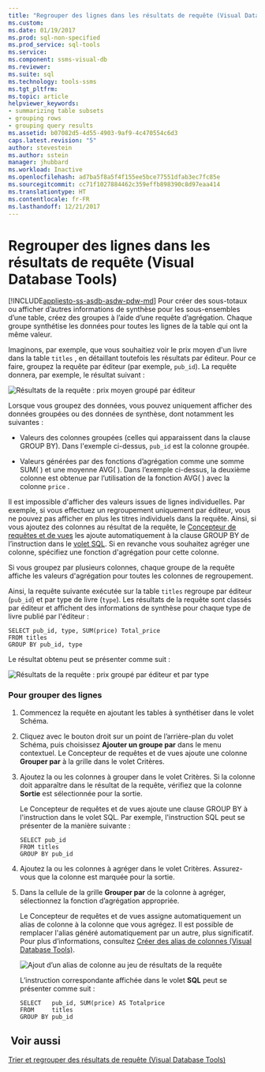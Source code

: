 ```yaml
---
title: "Regrouper des lignes dans les résultats de requête (Visual Database Tools) | Microsoft Docs"
ms.custom: 
ms.date: 01/19/2017
ms.prod: sql-non-specified
ms.prod_service: sql-tools
ms.service: 
ms.component: ssms-visual-db
ms.reviewer: 
ms.suite: sql
ms.technology: tools-ssms
ms.tgt_pltfrm: 
ms.topic: article
helpviewer_keywords:
- summarizing table subsets
- grouping rows
- grouping query results
ms.assetid: b07082d5-4d55-4903-9af9-4c470554c6d3
caps.latest.revision: "5"
author: stevestein
ms.author: sstein
manager: jhubbard
ms.workload: Inactive
ms.openlocfilehash: ad7ba5f8a5f4f155ee5bce77551dfab3ec7fc85e
ms.sourcegitcommit: cc71f1027884462c359effb898390c8d97eaa414
ms.translationtype: HT
ms.contentlocale: fr-FR
ms.lasthandoff: 12/21/2017
---
```

# <a name="group-rows-in-query-results-visual-database-tools"></a>Regrouper des lignes dans les résultats de requête (Visual Database Tools)
[!INCLUDE[appliesto-ss-asdb-asdw-pdw-md](../../includes/appliesto-ss-asdb-asdw-pdw-md.md)] Pour créer des sous-totaux ou afficher d’autres informations de synthèse pour les sous-ensembles d’une table, créez des groupes à l’aide d’une requête d’agrégation. Chaque groupe synthétise les données pour toutes les lignes de la table qui ont la même valeur.  
  
Imaginons, par exemple, que vous souhaitiez voir le prix moyen d'un livre dans la table `titles` , en détaillant toutefois les résultats par éditeur. Pour ce faire, groupez la requête par éditeur (par exemple, `pub_id`). La requête donnera, par exemple, le résultat suivant :  
  
![Résultats de la requête : prix moyen groupé par éditeur](../../ssms/visual-db-tools/media/dv3w9e1.gif "Résultats de la requête : prix moyen groupé par éditeur")  
  
Lorsque vous groupez des données, vous pouvez uniquement afficher des données groupées ou des données de synthèse, dont notamment les suivantes :  
  
-   Valeurs des colonnes groupées (celles qui apparaissent dans la clause GROUP BY). Dans l'exemple ci-dessus, `pub_id` est la colonne groupée.  
  
-   Valeurs générées par des fonctions d’agrégation comme une somme SUM( ) et une moyenne AVG( ). Dans l’exemple ci-dessus, la deuxième colonne est obtenue par l’utilisation de la fonction AVG( ) avec la colonne `price` .  
  
Il est impossible d'afficher des valeurs issues de lignes individuelles. Par exemple, si vous effectuez un regroupement uniquement par éditeur, vous ne pouvez pas afficher en plus les titres individuels dans la requête. Ainsi, si vous ajoutez des colonnes au résultat de la requête, le [Concepteur de requêtes et de vues](../../ssms/visual-db-tools/query-and-view-designer-tools-visual-database-tools.md) les ajoute automatiquement à la clause GROUP BY de l’instruction dans le [volet SQL](../../ssms/visual-db-tools/sql-pane-visual-database-tools.md). Si en revanche vous souhaitez agréger une colonne, spécifiez une fonction d'agrégation pour cette colonne.  
  
Si vous groupez par plusieurs colonnes, chaque groupe de la requête affiche les valeurs d'agrégation pour toutes les colonnes de regroupement.  
  
Ainsi, la requête suivante exécutée sur la table `titles` regroupe par éditeur (`pub_id`) et par type de livre (`type`). Les résultats de la requête sont classés par éditeur et affichent des informations de synthèse pour chaque type de livre publié par l'éditeur :  
  
```  
SELECT pub_id, type, SUM(price) Total_price  
FROM titles  
GROUP BY pub_id, type  
```  
  
Le résultat obtenu peut se présenter comme suit :  
  
![Résultats de la requête : prix groupé par éditeur et par type](../../ssms/visual-db-tools/media/dv3w9e2.gif "Résultats de la requête : prix groupé par éditeur et par type")  
  
### <a name="to-group-rows"></a>Pour grouper des lignes  
  
1.  Commencez la requête en ajoutant les tables à synthétiser dans le volet Schéma.  
  
2.  Cliquez avec le bouton droit sur un point de l’arrière-plan du volet Schéma, puis choisissez **Ajouter un groupe par** dans le menu contextuel. Le Concepteur de requêtes et de vues ajoute une colonne **Grouper par** à la grille dans le volet Critères.  
  
3.  Ajoutez la ou les colonnes à grouper dans le volet Critères. Si la colonne doit apparaître dans le résultat de la requête, vérifiez que la colonne **Sortie** est sélectionnée pour la sortie.  
  
    Le Concepteur de requêtes et de vues ajoute une clause GROUP BY à l'instruction dans le volet SQL. Par exemple, l'instruction SQL peut se présenter de la manière suivante :  
  
    ```  
    SELECT pub_id  
    FROM titles  
    GROUP BY pub_id  
    ```  
  
4.  Ajoutez la ou les colonnes à agréger dans le volet Critères. Assurez-vous que la colonne est marquée pour la sortie.  
  
5.  Dans la cellule de la grille **Grouper par** de la colonne à agréger, sélectionnez la fonction d’agrégation appropriée.  
  
    Le Concepteur de requêtes et de vues assigne automatiquement un alias de colonne à la colonne que vous agrégez. Il est possible de remplacer l'alias généré automatiquement par un autre, plus significatif. Pour plus d’informations, consultez [Créer des alias de colonnes (Visual Database Tools)](../../ssms/visual-db-tools/create-column-aliases-visual-database-tools.md).  
  
    ![Ajout d’un alias de colonne au jeu de résultats de la requête](../../ssms/visual-db-tools/media/dv3w9e3.gif "Ajout d’un alias de colonne au jeu de résultats de la requête")  
  
    L’instruction correspondante affichée dans le volet **SQL** peut se présenter comme suit :  
  
    ```  
    SELECT   pub_id, SUM(price) AS Totalprice  
    FROM     titles  
    GROUP BY pub_id  
    ```  
  
## <a name="see-also"></a> Voir aussi  
[Trier et regrouper des résultats de requête (Visual Database Tools)](../../ssms/visual-db-tools/sort-and-group-query-results-visual-database-tools.md)  
  
